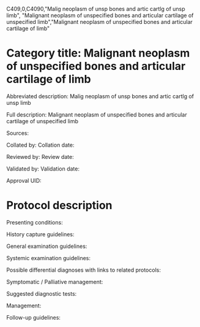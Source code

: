 C409,0,C4090,"Malig neoplasm of unsp bones and artic cartlg of unsp limb", "Malignant neoplasm of unspecified bones and articular cartilage of unspecified limb","Malignant neoplasm of unspecified bones and articular cartilage of limb"
# Category title: Malignant neoplasm of unspecified bones and articular cartilage of limb

Abbreviated description: Malig neoplasm of unsp bones and artic cartlg of unsp limb

Full description: Malignant neoplasm of unspecified bones and articular cartilage of unspecified limb

Sources:

Collated by:
Collation date:

Reviewed by:
Review date:

Validated by:
Validation date:

Approval UID:

# Protocol description

Presenting conditions:

History capture guidelines:

General examination guidelines:

Systemic examination guidelines:

Possible differential diagnoses with links to related protocols:

Symptomatic / Palliative management:

Suggested diagnostic tests:

Management:

Follow-up guidelines:

